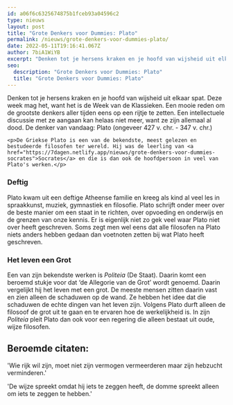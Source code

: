 ```yaml
---
id: a06f6c6325674875b1fceb93a04596c2
type: nieuws
layout: post
title: "Grote Denkers voor Dummies: Plato"
permalink: /nieuws/grote-denkers-voor-dummies-plato/
date: 2022-05-11T19:16:41.067Z
author: 7biA1WiYB
excerpt: "Denken tot je hersens kraken en je hoofd van wijsheid uit elkaar spat. Deze week mag het, want het is de Week van de Klassieken. Een mooie reden om de grootste denkers aller tijden eens op een rijtje te zetten. Een intellectuele discussie met ze aangaan kan helaas niet meer, want ze zijn allemaal al dood. De denker van vandaag: Plato (ongeveer 427 v. chr. - 347 v. chr.)  "
seo:
  description: "Grote Denkers voor Dummies: Plato"
  title: "Grote Denkers voor Dummies: Plato"
---
```

Denken tot je hersens kraken en je hoofd van wijsheid uit elkaar spat. Deze week mag het, want het is de Week van de Klassieken. Een mooie reden om de grootste denkers aller tijden eens op een rijtje te zetten. Een intellectuele discussie met ze aangaan kan helaas niet meer, want ze zijn allemaal al dood. De denker van vandaag: Plato (ongeveer 427 v. chr. - 347 v. chr.)  

    <p>De Griekse Plato is een van de bekendste, meest gelezen en bestudeerde filosofen ter wereld. Hij was de leerling van <a href="https://7dagen.netlify.app/nieuws/grote-denkers-voor-dummies-socrates">Socrates</a> en die is dan ook de hoofdpersoon in veel van Plato's werken.</p>
<h3>Deftig</h3>
<p>Plato kwam uit een deftige Atheense familie en kreeg als kind al veel les in spraakkunst, muziek, gymnastiek en filosofie. Plato schrijft onder meer over de beste manier om een staat in te richten, over opvoeding en onderwijs en de grenzen van onze kennis. Er is eigenlijk niet zo gek veel waar Plato niet over heeft geschreven. Soms zegt men wel eens dat alle filosofen na Plato niets anders hebben gedaan dan voetnoten zetten bij wat Plato heeft geschreven.</p>
<h3>Het leven een Grot</h3>
<p>Een van zijn bekendste werken is <em>Politeia</em> (De Staat). Daarin komt een beroemd stukje voor dat ‘de Allegorie van de Grot’ wordt genoemd. Daarin vergelijkt hij het leven met een grot. De meeste mensen zitten daarin vast en zien alleen de schaduwen op de wand. Ze hebben het idee dat die schaduwen de echte dingen van het leven zijn. Volgens Plato durft alleen de filosoof de grot uit te gaan en te ervaren hoe de werkelijkheid is. In zijn <em>Politeia</em> pleit Plato dan ook voor een regering die alleen bestaat uit oude, wijze filosofen.</p>
<h2>Beroemde citaten:</h2>
<p>'Wie rijk wil zijn, moet niet zijn vermogen vermeerderen maar zijn hebzucht verminderen.'</p>
<p>'De wijze spreekt omdat hij iets te zeggen heeft, de domme spreekt alleen om iets te zeggen te hebben.'</p>  
